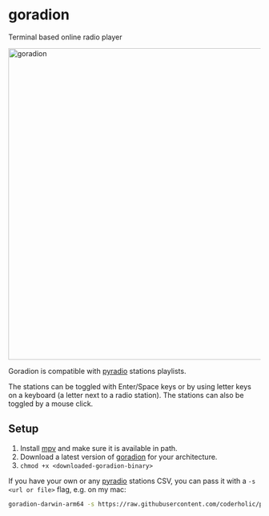 # goradion
Terminal based online radio player

<img width="621" alt="goradion" src="https://github.com/agejevasv/goradion/assets/1682086/5d11d334-39f2-4c76-a12c-59cb14df80c2">

Goradion is compatible with [pyradio](https://github.com/coderholic/pyradio) stations playlists.

The stations can be toggled with Enter/Space keys or by using letter keys on a keyboard (a letter next to a radio station). The stations can also be toggled by a mouse click.

## Setup

1. Install [mpv](https://mpv.io/) and make sure it is available in path.
2. Download a latest version of [goradion](https://github.com/agejevasv/goradion/releases/latest) for your architecture.
3. `chmod +x <downloaded-goradion-binary>`

If you have your own or any [pyradio](https://github.com/coderholic/pyradio) stations CSV, you can pass it with a `-s <url or file>` flag, e.g. on my mac:

```bash
goradion-darwin-arm64 -s https://raw.githubusercontent.com/coderholic/pyradio/master/pyradio/stations.csv
```
